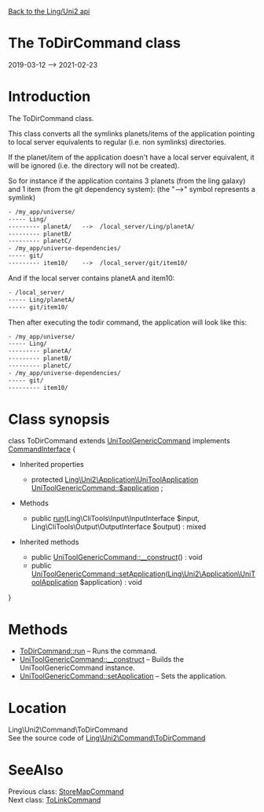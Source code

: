 [Back to the Ling/Uni2 api](https://github.com/lingtalfi/Uni2/blob/master/doc/api/Ling/Uni2.md)



The ToDirCommand class
================
2019-03-12 --> 2021-02-23






Introduction
============

The ToDirCommand class.

This class converts all the symlinks planets/items of the application pointing to local server equivalents
to regular (i.e. non symlinks) directories.


If the planet/item of the application doesn't have a local server equivalent, it will be
ignored (i.e. the directory will not be created).


So for instance if the application contains 3 planets (from the ling galaxy) and 1 item (from the git dependency system):
(the "-->" symbol represents a symlink)
```txt
- /my_app/universe/
----- Ling/
--------- planetA/   -->  /local_server/Ling/planetA/
--------- planetB/
--------- planetC/
- /my_app/universe-dependencies/
----- git/
--------- item10/    -->  /local_server/git/item10/
```


And if the local server contains planetA and item10:

```txt
- /local_server/
----- Ling/planetA/
----- git/item10/
```


Then after executing the todir command, the application will look like this:


```txt
- /my_app/universe/
----- Ling/
--------- planetA/
--------- planetB/
--------- planetC/
- /my_app/universe-dependencies/
----- git/
--------- item10/
```



Class synopsis
==============


class <span class="pl-k">ToDirCommand</span> extends [UniToolGenericCommand](https://github.com/lingtalfi/Uni2/blob/master/doc/api/Ling/Uni2/Command/UniToolGenericCommand.md) implements [CommandInterface](https://github.com/lingtalfi/CliTools/blob/master/doc/api/Ling/CliTools/Command/CommandInterface.md) {

- Inherited properties
    - protected [Ling\Uni2\Application\UniToolApplication](https://github.com/lingtalfi/Uni2/blob/master/doc/api/Ling/Uni2/Application/UniToolApplication.md) [UniToolGenericCommand::$application](#property-application) ;

- Methods
    - public [run](https://github.com/lingtalfi/Uni2/blob/master/doc/api/Ling/Uni2/Command/ToDirCommand/run.md)(Ling\CliTools\Input\InputInterface $input, Ling\CliTools\Output\OutputInterface $output) : mixed

- Inherited methods
    - public [UniToolGenericCommand::__construct](https://github.com/lingtalfi/Uni2/blob/master/doc/api/Ling/Uni2/Command/UniToolGenericCommand/__construct.md)() : void
    - public [UniToolGenericCommand::setApplication](https://github.com/lingtalfi/Uni2/blob/master/doc/api/Ling/Uni2/Command/UniToolGenericCommand/setApplication.md)([Ling\Uni2\Application\UniToolApplication](https://github.com/lingtalfi/Uni2/blob/master/doc/api/Ling/Uni2/Application/UniToolApplication.md) $application) : void

}






Methods
==============

- [ToDirCommand::run](https://github.com/lingtalfi/Uni2/blob/master/doc/api/Ling/Uni2/Command/ToDirCommand/run.md) &ndash; Runs the command.
- [UniToolGenericCommand::__construct](https://github.com/lingtalfi/Uni2/blob/master/doc/api/Ling/Uni2/Command/UniToolGenericCommand/__construct.md) &ndash; Builds the UniToolGenericCommand instance.
- [UniToolGenericCommand::setApplication](https://github.com/lingtalfi/Uni2/blob/master/doc/api/Ling/Uni2/Command/UniToolGenericCommand/setApplication.md) &ndash; Sets the application.





Location
=============
Ling\Uni2\Command\ToDirCommand<br>
See the source code of [Ling\Uni2\Command\ToDirCommand](https://github.com/lingtalfi/Uni2/blob/master/Command/ToDirCommand.php)



SeeAlso
==============
Previous class: [StoreMapCommand](https://github.com/lingtalfi/Uni2/blob/master/doc/api/Ling/Uni2/Command/StoreMapCommand.md)<br>Next class: [ToLinkCommand](https://github.com/lingtalfi/Uni2/blob/master/doc/api/Ling/Uni2/Command/ToLinkCommand.md)<br>
